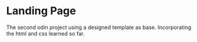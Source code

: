 # Landing Page

The second odin project using a designed template as base. Incorporating the html and css learned so far.